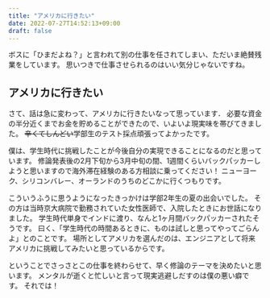 ```yaml
---
title: "アメリカに行きたい"
date: 2022-07-27T14:52:13+09:00
draft: false
---
```


ボスに「ひまだよね？」と言われて別の仕事を任されてしまい、ただいま絶賛残業をしています。
思いつきで仕事させられるのはいい気分じゃないですね。

## アメリカに行きたい

さて、話は急に変わって、アメリカに行きたいなって思っています．
必要な資金の半分近くまでお金を貯めることができたので、いよいよ現実味を帯びてきました。
~~辛くてしんどい~~学部生のテスト採点頑張ってよかったです。

僕は、学生時代に挑戦したことが今後自分の実現できることになるのだと思っています。
修論発表後の2月下旬から3月中旬の間、1週間くらいバックパッカーしようと思いますので海外滞在経験のある方相談に乗ってください！
ニューヨーク、シリコンバレー、オーランドのうちのどこかに行くつもりです。

こういうふうに思うようになったきっかけは学部2年生の夏の出会いでした。
その方は当時京大病院で勤務されていた女性医師で、入院したときにお世話になりました。
学生時代単身でインドに渡り、なんと1ヶ月間バックパッカーされたそうです。
曰く、「学生時代の時間あるときに、ものは試しと思ってやってごらんよ」とのことです。
場所としてアメリカを選んだのは、エンジニアとして将来アメリカに挑戦してみたいと思っているからです。

ということでさっさとこの仕事を終わらせて、早く修論のテーマを決めたいと思います。
メンタルが逝くと忙しいと言って現実逃避しだすのは僕の悪い癖です。
それでは！
